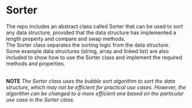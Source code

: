 # Sorter
The repo includes an abstract class called Sorter that can be used to sort any data structure, provided that the data structure has implemented a length property and compare and swap methods. <br/>
The Sorter class separates the sorting logic from the data structure. <br/>
Some example data structures (string, array and linked list) are also included to show how to use the Sorter class and implement the required methods and properties.<br/><br/>

<b>NOTE</b> <i>The Sorter class uses the bubble sort algorithm to sort the data structure, which may not be efficient for practical use cases. However, the algorithm can be changed to a more efficient one based on the particular use case in the Sorter class. <i/>
